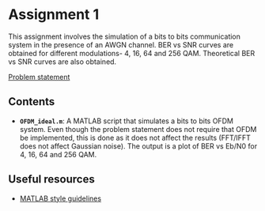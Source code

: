 # Assignment 1

This assignment involves the simulation of a bits to bits communication system in the presence of an AWGN channel. BER vs SNR curves are obtained for different modulations- 4, 16, 64 and 256 QAM. Theoretical BER vs SNR curves are also obtained. 



[Problem statement](https://drive.google.com/file/d/1buXjlfgcMOCNYtL-TJ5RNBSag6RxUpFC/view?usp=sharing)



## Contents

- **```OFDM_ideal.m```**: A MATLAB script that simulates a bits to bits OFDM system. Even though the problem statement does not require that OFDM be implemented, this is done as it does not affect the results (FFT/IFFT does not affect Gaussian noise). The output is a plot of BER vs Eb/N0 for 4, 16, 64 and 256 QAM.

## Useful resources

- [MATLAB style guidelines](https://drive.google.com/file/d/1mA14pxKzZfJ44BS5yLryZjsklNLxj2pP/view?usp=sharing)

  
